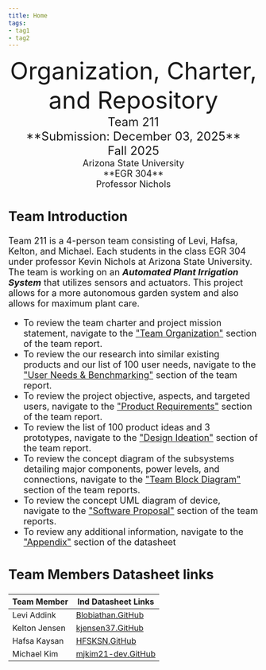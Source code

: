 ```yaml
---
title: Home
tags:
- tag1
- tag2
---
```

<center>
<font size="8">Organization, Charter, and Repository<br>
<font size="5">Team 211<br>
**Submission: December 03, 2025**<br>
Fall 2025<br>
<font size="4">Arizona State University<br>
**EGR 304**<br>
Professor Nichols<br>
  

</center>

## Team Introduction
Team 211 is a 4-person team consisting of Levi, Hafsa, Kelton, and Michael. Each students in the class EGR 304 under professor Kevin Nichols at Arizona State University. The team is working on an **_Automated Plant Irrigation System_** that utilizes sensors and actuators. This project allows for a more autonomous garden system and also allows for maximum plant care.
 
* To review the team charter and project mission statement, navigate to the ["Team Organization"](https://egr304-2025-f-211.github.io/02-Team-Organization/) section of the team report.
* To review the our research into similar existing products and our list of 100 user needs, navigate to the ["User Needs & Benchmarking"](https://egr304-2025-f-211.github.io/03-User-Needs-and%20Benchmarking/) section of the team report.
* To review the project objective, aspects, and targeted users, navigate to the ["Product Requirements"](https://egr304-2025-f-211.github.io/04-Product-Requirements/) section of the team report.
* To review the list of 100 product ideas and 3 prototypes, navigate to the ["Design Ideation"](https://egr304-2025-f-211.github.io/05-design-ideation/) section of the team report.
* To review the concept diagram of the subsystems detailing major components, power levels, and connections, navigate to the ["Team Block Diagram"](https://egr304-2025-f-211.github.io/06-Team-block-diagram/) section of the team reports.
* To review the concept UML diagram of device, navigate to the ["Software Proposal"](https://egr304-2025-f-211.github.io/07-Software%20Proposal/) section of the team reports.
* To review any additional information, navigate to the ["Appendix"](https://egr304-2025-f-211.github.io/Appendix/) section of the datasheet

## Team Members Datasheet links

| **Team Member**        |**Ind Datasheet Links** |
| ---------------------- | -----------------------|
| Levi Addink                | [Blobiathan.GitHub](https://blobiathan.github.io/) |
| Kelton Jensen              | [kjensen37.GitHub](https://kjensen37.github.io/EGR304DataSheetKeltonJensen.github.io/) |
| Hafsa Kaysan               | [HFSKSN.GitHub](https://hfsksn.github.io/) |
| Michael Kim                | [mjkim21-dev.GitHub](https://mjkim21-dev.github.io/) |
